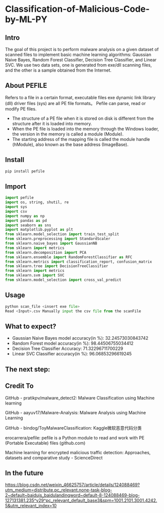 # Classification-of-Malicious-Code-by-ML-PY

## Intro
The goal of this project is to perform malware analysis on a given dataset of scanned files to implement basic machine learning algorithms: Gaussian Naive Bayes, Random Forest Classifier, Decision Tree Classifier, and Linear SVC. We use two data sets, one is generated from exe/dll scanning files, and the other is a sample obtained from the Internet.

## About PEFILE
Refers to a file in a certain format, executable files exe dynamic link library (dll) driver files (sys) are all PE file formats。
Pefile can parse, read or modify PE files.
- The structure of a PE file when it is stored on disk is different from the structure after it is loaded into memory.
- When the PE file is loaded into the memory through the Windows loader, the version in the memory is called a module (Module).
- The starting address of the mapping file is called the module handle (hModule), also known as the base address (ImageBase).

## Install
````python
pip install pefile
```````````````````````
## Import
````python
import pefile
import os, string, shutil, re
import sys
import csv
import numpy as np
import pandas as pd
import seaborn as sns
import matplotlib.pyplot as plt
from sklearn.model_selection import train_test_split
from sklearn.preprocessing import StandardScaler
from sklearn.naive_bayes import GaussianNB
from sklearn import metrics 
from sklearn.decomposition import PCA
from sklearn.ensemble import RandomForestClassifier as RFC
from sklearn.metrics import classification_report, confusion_matrix
from sklearn.tree import DecisionTreeClassifier
from sklearn import metrics
from sklearn.svm import SVC
from sklearn.model_selection import cross_val_predict
`````````````````````````````````````````````````````````

## Usage
```````python
python scan_file <insert exe file>
Read <Input>.csv Manually input the csv file from the scanFile
```````````````````````````````````
## What to expect?
- Gaussian Naive Bayes model accuracy(in %): 32.24573030843742
- Random Forest model accuracy(in %): 98.44506755034412
- Decision Tree Classifier Accuracy: 71.32296711700229
- Linear SVC Classifier accuracy(in %): 96.06853296619245

## The next step:


## Credit To
GitHub - pratikpv/malware_detect2: Malware Classification using Machine learning

GitHub - aayuv17/Malware-Analysis: Malware Analysis using Machine Learning

GitHub - bindog/ToyMalwareClassification: Kaggle微软恶意代码分类

erocarrera/pefile: pefile is a Python module to read and work with PE (Portable Executable) files (github.com)

Machine learning for encrypted malicious traffic detection: Approaches, datasets and comparative study - ScienceDirect

## In the future
https://blog.csdn.net/weixin_46625757/article/details/124088469?utm_medium=distribute.pc_relevant.none-task-blog-2~default~baidujs_baidulandingword~default-8-124088469-blog-127131381.235^v29^pc_relevant_default_base3&spm=1001.2101.3001.4242.5&utm_relevant_index=10
